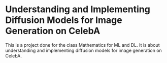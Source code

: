 # Understanding and Implementing Diffusion Models for Image Generation on CelebA
This is a project done for the class Mathematics for ML and DL. It is about understanding and implementing diffusion models for image generation on CelebA.
